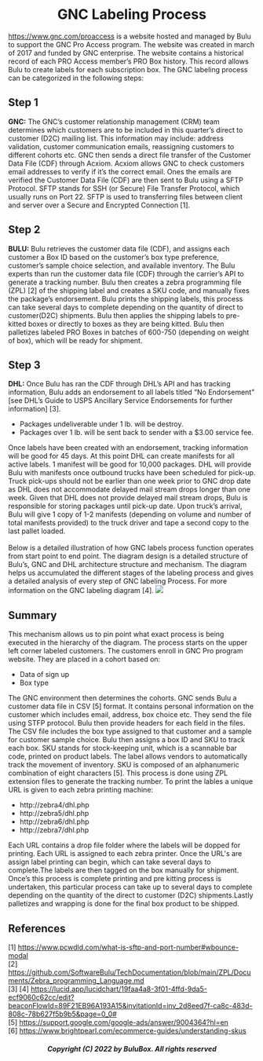 <h1 align="center"> GNC Labeling Process</h1>

 https://www.gnc.com/proaccess is a website hosted and managed by Bulu to support the GNC Pro Access program. The website was created in march of 2017 and funded by  GNC enterprise. The website contains a historical record of each PRO Access member’s PRO Box history. This record allows Bulu to create labels for each subscription box. The GNC labeling process can be categorized in the following steps:
 
## Step 1
**GNC:** The GNC’s customer relationship management (CRM) team determines which customers are to be included in this quarter’s direct to customer (D2C) mailing list. This information may include: address validation, customer communication emails, reassigning customers to different cohorts etc. GNC then sends a direct file transfer of the Customer Data File (CDF) through Acxiom. Acxiom allows GNC to check customers email addresses to verify if it’s the correct email. Ones the emails are verified the Customer Data File (CDF) are then sent to Bulu using a SFTP Protocol. SFTP stands for SSH (or Secure) File Transfer Protocol, which usually runs on Port 22. SFTP is used to transferring files between client and server over a Secure and Encrypted Connection [1].

## Step 2
**BULU:** Bulu retrieves the customer data file (CDF), and assigns each customer a Box ID based on the customer’s box type preference, customer’s sample choice selection, and available inventory. The Bulu experts than run the customer data file (CDF) through the carrier’s API to generate a tracking number. Bulu then creates a zebra programming file (ZPL) [2] of the shipping label and creates a SKU code, and manually fixes the package’s endorsement. Bulu prints the shipping labels, this process can take several days to complete depending on the quantity of direct to customer(D2C) shipments. Bulu then applies the shipping labels to pre-kitted boxes or directly to boxes as they are being kitted. Bulu then palletizes labeled PRO Boxes in batches of 600-750 (depending on weight of box), which will be ready for shipment.

## Step 3

**DHL:** Once Bulu has ran the CDF through DHL’s API and has tracking information, Bulu adds an endorsement to all labels titled “No Endorsement” [see DHL’s Guide to USPS Ancillary Service Endorsements for further information] [3].
<ul>
<li>Packages undeliverable under 1 lb. will be destroy.</li>
<li>Packages over 1 lb. will be sent back to sender with a $3.00 service fee.</li>
</ul>
Once labels have been created with an endorsement, tracking information will be good for 45 days. At this point DHL can create manifests for all active labels. 1 manifest will be good for 10,000 packages. DHL will provide Bulu with manifests once outbound trucks have been scheduled for pick-up.  Truck pick-ups should not be earlier than one week prior to GNC drop date as DHL does not accommodate delayed mail stream drops longer than one week. Given that DHL does not provide delayed mail stream drops, Bulu is responsible for storing packages until pick-up date. Upon truck’s arrival, Bulu will give 1 copy of 1-2 manifests (depending on volume and number of total manifests provided) to the truck driver and tape a second copy to the last pallet loaded.<br>
<br>
Below is a detailed illustration of how GNC labels process function operates from start point to end point. The diagram design is a detailed structure of Bulu’s, GNC and DHL architecture structure and mechanism. The diagram helps us accumulated the different stages of the labeling process and gives a detailed analysis of every step of GNC labeling Process. For more information on the GNC labeling diagram [4].

<img src=https://github.com/SoftwareBulu/TechDocumentation/blob/main/GNC/Images/Diagram.png>

## Summary
This mechanism allows us to pin point what exact process is being executed in the hierarchy of the diagram. The process starts on the upper left corner labeled customers. The customers enroll in GNC Pro program website. They are placed in a cohort based on:<br> 
 <ul>
  <li>Data of sign up</li>
  <li>Box type</li>
</ul>  

The GNC environment then determines the cohorts. GNC sends Bulu a customer data file in CSV [5] format. It contains personal information on the customer which includes email, address, box choice etc. They send the file using STFP protocol. Bulu then provide headers for each field in the files. The CSV file includes the box type assigned to that customer and a sample for customer sample choice. Bulu then assigns a box ID and SKU to track each box.  SKU stands for stock-keeping unit, which is a scannable bar code, printed on product labels. The label allows vendors to automatically track the movement of inventory. SKU is composed of an alphanumeric combination of eight characters [5]. This process is done using ZPL extension files to generate the tracking number. To print the lables a  unique URL is given to each  zebra printing machine:

 - http://zebra4/dhl.php <br>
 - http://zebra5/dhl.php <br>
 - http://zebra6/dhl.php <br>
 - http://zebra7/dhl.php <br>

Each URL contains a drop file folder where the labels will be dopped for printing. Each URL is assigned to each zebra printer. Once the URL's are assign label printing can begin, which can take several days to complete.The labels are then tagged on the box manually for shipment. Once’s this process is complete printing and pre kitting process is undertaken, this particular process can take up to several days to complete depending on the quantity of the direct to customer (D2C) shipments.Lastly palletizes and wrapping is done for the final box product to be shipped.

## References

[1] https://www.pcwdld.com/what-is-sftp-and-port-number#wbounce-modal<br>
[2] https://github.com/SoftwareBulu/TechDocumentation/blob/main/ZPL/Documents/Zebra_programming_Language.md<br>
[3]
[4] https://lucid.app/lucidchart/19faa4a8-3f01-4ffd-9da5-ecf9060c62cc/edit?beaconFlowId=89F21EB96A193A15&invitationId=inv_2d8eed7f-ca8c-483d-808c-78b627f5b9b5&page=0_0#<br>
[5] https://support.google.com/google-ads/answer/9004364?hl=en<br>
[6] https://www.brightpearl.com/ecommerce-guides/understanding-skus

<h5 align="center"> Copyright (C) 2022 by BuluBox. All rights reserved</h5>
